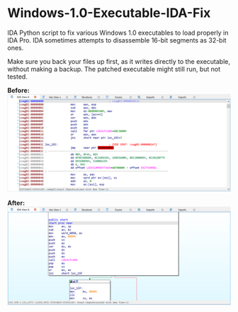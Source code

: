 # Windows-1.0-Executable-IDA-Fix
IDA Python script to fix various Windows 1.0 executables to load properly in IDA Pro. IDA sometimes attempts to disassemble 16-bit segments as 32-bit ones.

Make sure you back your files up first, as it writes directly to the executable, without making a backup. The patched executable might still run, but not tested.

**Before:**
![Before](https://raw.githubusercontent.com/LucasBrooks/Windows-1.0-Executable-IDA-Fix/main/pictures/before.png)

**After:**
![Before](https://raw.githubusercontent.com/LucasBrooks/Windows-1.0-Executable-IDA-Fix/main/pictures/after.png)
